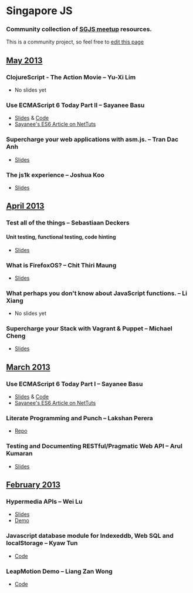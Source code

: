 # Singapore JS

### Community collection of [SGJS meetup](http://www.meetup.com/Singapore-JS) resources.

This is a community project, so feel free to [edit this page](https://github.com/Singapore-JS/meetups/edit/master/Readme.md)

## [May 2013](http://www.meetup.com/Singapore-JS/events/116409232/)

### ClojureScript - The Action Movie – Yu-Xi Lim
* No slides yet

### Use ECMAScript 6 Today Part II – Sayanee Basu
* [Slides](https://speakerdeck.com/sayanee/ecmascript-6-part-2) & [Code](https://github.com/sayanee/Talks/blob/master/es6-part2)
* [Sayanee's ES6 Article on NetTuts](http://net.tutsplus.com/articles/news/ecmascript-6-today/)

### Supercharge your web applications with asm.js. – Tran Dac Anh
* [Slides](https://docs.google.com/presentation/d/1aAQShiwDBWBQ-2fRlJtRiUHuorcT6twdGZ4Bv2_sbgE/present#slide=id.p13)

### The js1k experience – Joshua Koo
* [Slides](http://slid.es/zz85/the-js1k-experience)

## [April 2013](http://www.meetup.com/Singapore-JS/events/111132882/)

### Test all of the things – Sebastiaan Deckers
#### Unit testing, functional testing, code hinting
* [Slides](http://webcache.googleusercontent.com/search?q=cache:gSAGNOCUf3MJ:ninja.sg/2013/04/01/frontend-testing/+&cd=1&hl=en&ct=clnk&gl=sg)

### What is FirefoxOS? – Chit Thiri Maung
* [Slides](http://www.slideshare.net/ahkeno/what-is-firefox-os)

### What perhaps you don't know about JavaScript functions. – Li Xiang
* No slides yet

### Supercharge your Stack with Vagrant & Puppet – Michael Cheng
* [Slides](https://speakerdeck.com/miccheng/supercharge-your-stack-with-vagrant)

## [March 2013](http://www.meetup.com/Singapore-JS/events/105620502/)

### Use ECMAScript 6 Today Part I – Sayanee Basu
* [Slides](https://speakerdeck.com/sayanee/ecmascript-6-part-1) & [Code](https://github.com/sayanee/Talks/blob/master/es6-part1)
* [Sayanee's ES6 Article on NetTuts](http://net.tutsplus.com/articles/news/ecmascript-6-today/)


### Literate Programming and Punch – Lakshan Perera
* [Repo](https://github.com/laktek/litcoffee-content-handler)

### Testing and Documenting RESTful/Pragmatic Web API – Arul Kumaran
* [Slides](http://www.slideshare.net/ArulKumaran/testing-and-documenting-pragmatic-restful-web-api)

## [February 2013](http://www.meetup.com/Singapore-JS/events/99986652/)

### Hypermedia APIs – Wei Lu
* [Slides](https://docs.google.com/presentation/d/1W1IXkNltlmKHA3i8-1C8-vPRQ4E7JkqHmgEWyPuq0Ms/edit#slide=id.p)
* [Demo](https://github.com/weilu/stackexchange)

### Javascript database module for Indexeddb, Web SQL and localStorage – Kyaw Tun
* [Code](https://github.com/yathit/ydn-db)

### LeapMotion Demo – Liang Zan Wong
* [Code](https://github.com/liangzan/leap-demo)
